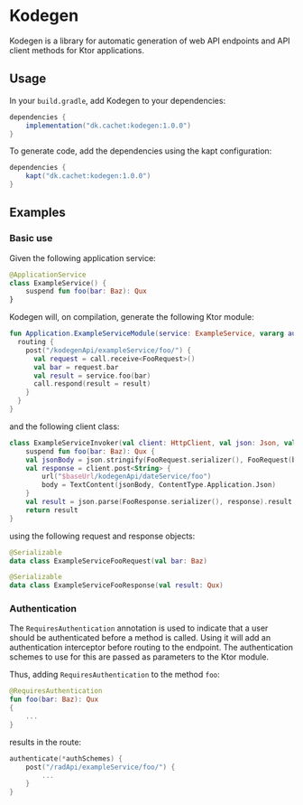 # Kodegen

Kodegen is a library for automatic generation of web API endpoints and API client methods for Ktor applications.

## Usage

In your `build.gradle`, add Kodegen to your dependencies:

```gradle
dependencies {
    implementation("dk.cachet:kodegen:1.0.0")
}
```

To generate code, add the dependencies using the kapt configuration:

```gradle
dependencies {
    kapt("dk.cachet:kodegen:1.0.0")
}
````

## Examples

### Basic use

Given the following application service:

```kotlin
@ApplicationService
class ExampleService() {
    suspend fun foo(bar: Baz): Qux
}
```

Kodegen will, on compilation, generate the following Ktor module:

```kotlin
fun Application.ExampleServiceModule(service: ExampleService, vararg authSchemes: String) {
  routing {
    post("/kodegenApi/exampleService/foo/") {
      val request = call.receive<FooRequest>()
      val bar = request.bar
      val result = service.foo(bar)
      call.respond(result = result)
    }
  }
}
```

and the following client class:

```kotlin
class ExampleServiceInvoker(val client: HttpClient, val json: Json, val baseUrl: String) {
    suspend fun foo(bar: Baz): Qux {
    val jsonBody = json.stringify(FooRequest.serializer(), FooRequest(bar = bar))
    val response = client.post<String> {
        url("$baseUrl/kodegenApi/dateService/foo")
        body = TextContent(jsonBody, ContentType.Application.Json)
    }
    val result = json.parse(FooResponse.serializer(), response).result
    return result
}
```

using the following request and response objects:

```kotlin
@Serializable
data class ExampleServiceFooRequest(val bar: Baz)
```

```kotlin
@Serializable
data class ExampleServiceFooResponse(val result: Qux)
```


### Authentication
The ```RequiresAuthentication``` annotation is used to indicate that a user should be authenticated before a method is called. Using it will add an authentication interceptor before routing to the endpoint. The authentication schemes to use for this are passed as parameters to the Ktor module.

Thus, adding ```RequiresAuthentication``` to the method ```foo```:

```kotlin
@RequiresAuthentication
fun foo(bar: Baz): Qux
{
    ...
}
```

results in the route:

```kotlin
authenticate(*authSchemes) {
    post("/radApi/exampleService/foo/") {
        ...
    }
}
```
